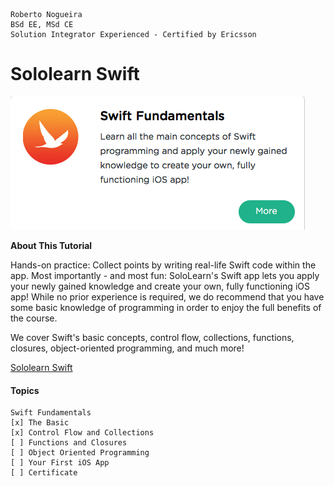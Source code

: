 ```
Roberto Nogueira  
BSd EE, MSd CE
Solution Integrator Experienced - Certified by Ericsson
```
# Sololearn Swift

![ebook cover](images/sololearn-swift.png)

**About This Tutorial**

Hands-on practice: Collect points by writing real-life Swift code within the app.
Most importantly - and most fun: SoloLearn's Swift app lets you apply your newly gained knowledge and create your own, fully functioning iOS app!
While no prior experience is required, we do recommend that you have some basic knowledge of programming in order to enjoy the full benefits of the course.

We cover Swift's basic concepts, control flow, collections, functions, closures, object-oriented programming, and much more!

[Sololearn Swift](https://www.sololearn.com/Course/Swift/)

#### Topics
```
Swift Fundamentals
[x] The Basic
[x] Control Flow and Collections
[ ] Functions and Closures
[ ] Object Oriented Programming
[ ] Your First iOS App
[ ] Certificate
```
